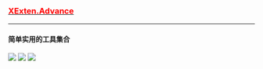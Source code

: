 ### [<font color=red>XExten.Advance</font>](https://github.com/EmilyEdna/Synctool/blob/master/README.md)
--------------
#### 简单实用的工具集合
[![](https://img.shields.io/badge/build-success-brightgreen.svg)](https://github.com/EmilyEdna/XExten.Advance)
[![](https://img.shields.io/badge/nuget-v1.1.2.8-blue.svg)](https://www.nuget.org/packages/XExten.Advance/1.1.2.8)
![](https://img.shields.io/badge/Download-9.5K-brightgreen)

